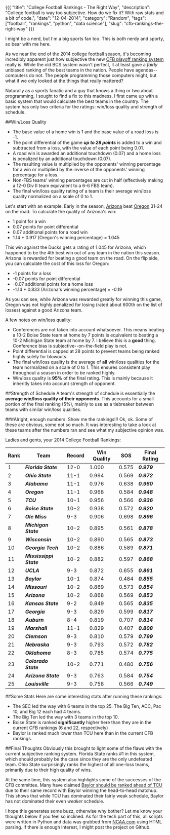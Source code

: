 {{{
  "title": "College Football Rankings - The Right Way",
  "description": "College football is way too subjective. How do we fix it? With raw stats and a bit of code.",
  "date": "12-04-2014",
  "category": "Random",
  "tags": ["football", "rankings", "python", "data science"],
  "slug": "cfb-rankings-the-right-way"
}}}

I might be a nerd, but I'm a big sports fan too. This is both nerdy and sporty, so bear with me here.

As we near the end of the 2014 college football season, it's becoming incredibly apparent just how subjective the new [CFB playoff ranking system](http://espn.go.com/college-football/rankings/_/poll/21) really is. While the old BCS system wasn't perfect, it at least gave a *fairly* unbiased ranking of the best teams in the nation. People have agendas--computers do not. The people programming those computers might, but what if we only looked at the things that really mattered?

Naturally as a sports fanatic and a guy that knows a thing or two about programming, I sought to find a fix to this madness. I first came up with a basic system that would calculate the best teams in the country. The system has only two criteria for the ratings: win/loss quality and strength of schedule.

##Win/Loss Quality
- The base value of a home win is 1 and the base value of a road loss is -1.
- The point differential of the game ***up to 28 points*** is added to a win and subtracted from a loss, with the value of each point being 0.01.
- A road win is awarded an additional touchdown (0.07) and a home loss is penalized by an additional touchdown (0.07).
- The resulting value is multiplied by the opponents' winning percentage for a win or multiplied by the inverse of the opponents' winning percentage for a loss.
- Non-FBS teams' winning percentages are cut in half (effectively making a 12-0 Div II team equivalent to a 6-6 FBS team).
- The final win/loss quality rating of a team is their average win/loss quality normalized on a scale of 0 to 1.

Let's start with an example. Early in the season, [Arizona](http://espn.go.com/college-football/team/_/id/12/arizona-wildcats) beat [Oregon](http://espn.go.com/college-football/team/_/id/2483/oregon-ducks) 31-24 on the road. To calculate the quality of Arizona's win:

- 1 point for a win
- 0.07 points for point differential
- 0.07 additional points for a road win
- 1.14 * 0.917 (Oregon's winning percentage) = 1.045

This win against the Ducks gets a rating of 1.045 for Arizona, which happened to be the 4th best win out of any team in the nation this season. Arizona is rewarded for beating a good team on the road. On the flip side, you can calculate the cost of this loss for Oregon:

- -1 points for a loss
- -0.07 points for point differential
- -0.07 additional points for a home loss
- -1.14 * 0.833 (Arizona's winning percentage) = -0.19

As you can see, while Arizona was rewarded greatly for winning this game, Oregon was not highly penalized for losing (rated about 600th on the list of losses) against a good Arizona team.

A few notes on win/loss quality:

- Conferences are not taken into account whatsoever. This means beating a 10-2 Boise State team at home by 7 points is equivalent to beating a 10-2 Michigan State team at home by 7. I believe this is a **good** thing. Conference bias is subjective--on-the-field play is not.
- Point differential is capped at 28 points to prevent teams being ranked highly solely for blowouts.
- The final win/loss quality is the average of **all** win/loss qualities for the team normalized on a scale of 0 to 1. This ensures consistent play throughout a season in order to be ranked highly.
- Win/loss quality is **95%** of the final rating. This is mainly because it inheritly takes into account strength of opponent.

##Strength of Schedule
A team's strength of schedule is essentially the **average win/loss quality of their opponents**. This accounts for a small portion of the final ranking (5%), mainly to use as a tiebreaker between teams with similar win/loss qualities.

###Alright, enough numbers. Show me the rankings!!!
Ok, ok. Some of these are obvious, some not so much. It was interesting to take a look at these teams after the numbers ran and see what my subjective opinion was.

Ladies and gents, your 2014 College Football Rankings:

| **Rank** | **Team**                | **Record** | **Win Quality** | **SOS** | **Final Rating** |
|----------|-------------------------|------------|-----------------|---------|------------------|
| 1        | ***Florida State***     | 12-0       | 1.000           | 0.575   | ***0.979***      |
| 2        | ***Ohio State***        | 11-1       | 0.994           | 0.569   | ***0.972***      |
| 3        | ***Alabama***           | 11-1       | 0.976           | 0.638   | ***0.960***      |
| 4        | ***Oregon***            | 11-1       | 0.968           | 0.584   | ***0.948***      |
| 5        | ***TCU***               | 10-1       | 0.956           | 0.566   | ***0.936***      |
| 6        | ***Boise State***       | 10-2       | 0.938           | 0.572   | ***0.920***      |
| 7        | ***Ole Miss***          | 9-3        | 0.906           | 0.698   | ***0.896***      |
| 8        | ***Michigan State***    | 10-2       | 0.895           | 0.561   | ***0.878***      |
| 9        | ***Wisconsin***         | 10-2       | 0.890           | 0.565   | ***0.873***      |
| 10       | ***Georgia Tech***      | 10-2       | 0.886           | 0.589   | ***0.871***      |
| 11       | ***Mississippi State*** | 10-2       | 0.882           | 0.597   | ***0.868***      |
| 12       | ***UCLA***              | 9-3        | 0.872           | 0.655   | ***0.861***      |
| 13       | ***Baylor***            | 10-1       | 0.874           | 0.484   | ***0.855***      |
| 14       | ***Missouri***          | 10-2       | 0.869           | 0.573   | ***0.854***      |
| 15       | ***Arizona***           | 10-2       | 0.868           | 0.569   | ***0.853***      |
| 16       | ***Kansas State***      | 9-2        | 0.849           | 0.565   | ***0.835***      |
| 17       | ***Georgia***           | 9-3        | 0.829           | 0.599   | ***0.817***      |
| 18       | ***Auburn***            | 8-4        | 0.819           | 0.707   | ***0.814***      |
| 19       | ***Marshall***          | 11-1       | 0.829           | 0.407   | ***0.808***      |
| 20       | ***Clemson***           | 9-3        | 0.810           | 0.579   | ***0.799***      |
| 21       | ***Nebraska***          | 9-3        | 0.793           | 0.572   | ***0.782***      |
| 22       | ***Oklahoma***          | 8-3        | 0.785           | 0.574   | ***0.775***      |
| 23       | ***Colorado State***    | 10-2       | 0.771           | 0.480   | ***0.756***      |
| 24       | ***Arizona State***     | 9-3        | 0.763           | 0.584   | ***0.754***      |
| 25       | ***Louisville***        | 9-3        | 0.758           | 0.566   | ***0.749***      |

##Some Stats
Here are some interesting stats after running these rankings:

- The SEC led the way with 6 teams in the top 25. The Big Ten, ACC, Pac 10, and Big 12 each had 4 teams.
- The Big Ten led the way with 3 teams in the top 10.
- Boise State is ranked **significantly** higher here than they are in the current CFB rankings (6 and 22, respectively)
- Baylor is ranked much lower than TCU here than in the current CFB rankings.

##Final Thoughts
Obviously this brought to light some of the flaws with the current subjective ranking system. Florida State ranks #1 in this system, which should probably be the case since they are the only undefeated team. Ohio State surprisingly ranks the highest of all one-loss teams, primarily due to their high quality of wins.

At the same time, this system also highlights some of the successes of the CFB committee. Many have claimed [Baylor should be ranked ahead of TCU](http://www.nola.com/lsu/index.ssf/2014/12/should_tcu_be_ranked_above_bay.html) due to their same record with Baylor winning the head-to-head matchup. This shows that while TCU has dominated their fairly weak schedule, Baylor has not dominated their even *weaker* schedule.

I hope this generates some buzz, otherwise why bother? Let me know your thoughts below if you feel so inclined.  As for the tech part of this, all scripts were written in Python and data was grabbed from [NCAA.com](http://ncaa.com) using HTML parsing. If there is enough interest, I might post the project on Github.



